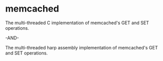 memcached
===========

The multi-threaded C implementation of memcached's GET and SET operations.

-AND- 

The multi-threaded harp assembly implementation of memcached's GET and SET operations.
